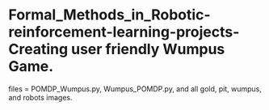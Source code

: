 # Formal_Methods_in_Robotic-reinforcement-learning-projects-Creating user friendly Wumpus Game.
files = POMDP_Wumpus.py, Wumpus_POMDP.py, and all gold, pit, wumpus, and robots images.
